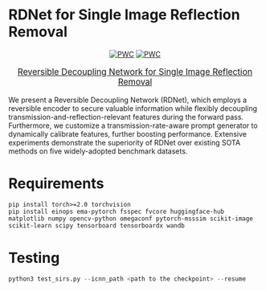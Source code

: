 # RDNet for Single Image Reflection Removal

<div align="center">

[![PWC](https://img.shields.io/endpoint.svg?url=https://paperswithcode.com/badge/reversible-decoupling-network-for-single/reflection-removal-on-real20)](https://paperswithcode.com/sota/reflection-removal-on-real20?p=reversible-decoupling-network-for-single)
[![PWC](https://img.shields.io/endpoint.svg?url=https://paperswithcode.com/badge/reversible-decoupling-network-for-single/reflection-removal-on-sir-2-objects)](https://paperswithcode.com/sota/reflection-removal-on-sir-2-objects?p=reversible-decoupling-network-for-single)

</div>
<p align="center" style="font-size: larger;">
  <a href="https://arxiv.org/abs/2410.08063"> Reversible Decoupling Network for Single Image Reflection Removal</a>
</p>

We present a Reversible Decoupling Network (RDNet), which employs a reversible encoder to secure valuable information while flexibly decoupling transmission-and-reflection-relevant features during the forward pass. Furthermore, we customize a transmission-rate-aware prompt generator to dynamically calibrate features, further boosting performance. Extensive experiments demonstrate the superiority of RDNet over existing SOTA methods on five widely-adopted benchmark datasets.

# Requirements

```
pip install torch>=2.0 torchvision
pip install einops ema-pytorch fsspec fvcore huggingface-hub matplotlib numpy opencv-python omegaconf pytorch-msssim scikit-image scikit-learn scipy tensorboard tensorboardx wandb

```

# Testing 

```python
python3 test_sirs.py --icnn_path <path to the checkpoint> --resume
```
